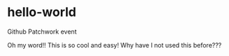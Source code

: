 # hello-world
Github Patchwork event

Oh my word!! This is so cool and easy! Why have I not used this before???
